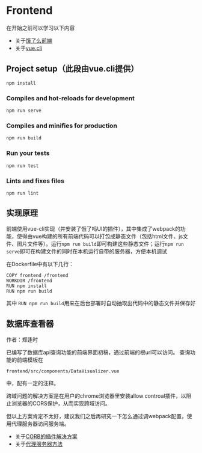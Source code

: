# Frontend

在开始之前可以学习以下内容

* 关于[饿了么前端](http://element-cn.eleme.io/#/zh-CN/guide/design)
* 关于[vue.cli](https://cli.vuejs.org/guide/)

## Project setup（此段由vue.cli提供）
```
npm install
```

### Compiles and hot-reloads for development
```
npm run serve
```

### Compiles and minifies for production
```
npm run build
```

### Run your tests
```
npm run test
```

### Lints and fixes files
```
npm run lint
```

## 实现原理

前端使用vue-cli实现（并安装了饿了吗UI的插件），其中集成了webpack的功能，使得由vue构建的所有前端代码可以打包成静态文件（包括html文件、js文件、图片文件等）。运行`npm run build`即可构建这些静态文件；运行`npm run serve`即可在构建文件的同时在本机运行自带的服务器，方便本机调试

在Dockerfile中有以下几行：

```
COPY frontend /frontend		  
WORKDIR /frontend           
RUN npm install        
RUN npm run build              
```
其中 `RUN npm run build`用来在后台部署时自动抽取出代码中的静态文件并保存好

## 数据库查看器
作者：郑逢时

已编写了数据库api查询功能的前端界面初稿，通过前端的根url可以访问。
查询功能的前端模板在
```
frontend/src/components/DataVisualizer.vue
```
中，配有一定的注释。

跨域问题的解决方案是在用户的chrome浏览器里安装allow controal插件，以阻止浏览器的CORS保护，从而实现跨域访问。

但以上方案肯定不太好，建议我们之后再研究一下怎么通过调webpack配置，使用代理服务器访问服务端。
* 关于[CORB的插件解决方案](https://blog.csdn.net/a1333888/article/details/52575325)
* 关于[代理服务器方法](https://blog.csdn.net/qq_26222859/article/details/54645996)